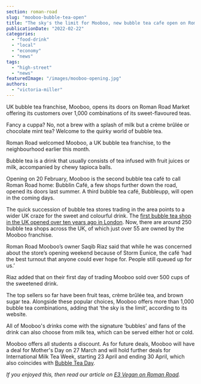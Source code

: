 ```yaml
---
section: roman-road
slug: "mooboo-bubble-tea-open"
title: "The sky's the limit for Mooboo, new bubble tea cafe open on Roman Road Market"
publicationDate: "2022-02-22"
categories: 
  - "food-drink"
  - "local"
  - "economy"
  - "news"
tags: 
  - "high-street"
  - "news"
featuredImage: "/images/mooboo-opening.jpg"
authors: 
  - "victoria-miller"
---
```


UK bubble tea franchise, Mooboo, opens its doors on Roman Road Market offering its customers over 1,000 combinations of its sweet-flavoured teas.

Fancy a cuppa? No, not a brew with a splash of milk but a crème brûlée or chocolate mint tea? Welcome to the quirky world of bubble tea.

Roman Road welcomed Mooboo, a UK bubble tea franchise, to the neighbourhood earlier this month.

Bubble tea is a drink that usually consists of tea infused with fruit juices or milk, accompanied by chewy tapioca balls.

Opening on 20 February, Mooboo is the second bubble tea café to call Roman Road home: Bubblin Café, a few shops further down the road, opened its doors last summer. A third bubble tea café, Bubbleupp, will open in the coming days.

The quick succession of bubble tea stores trading in the area points to a wider UK craze for the sweet and colourful drink. The [first bubble tea shop in the UK opened over ten years ago in London](https://www.bbc.co.uk/news/magazine-28640188#:~:text=Assad%20Khan%2C%20a%20former%20investment%20banker%2C%20opened%20the%20UK%27s%20first%20bubble%20tea%20shop%20in%20Soho%2C%20London%2C%20in%202011.). Now, there are around 250 bubble tea shops across the UK, of which just over 55 are owned by the Mooboo franchise.

Roman Road Mooboo’s owner Saqib Riaz said that while he was concerned about the store’s opening weekend because of Storm Eunice, the café ‘had the best turnout that anyone could ever hope for. People still queued up for us.’ 

Riaz added that on their first day of trading Mooboo sold over 500 cups of the sweetened drink.

The top sellers so far have been fruit teas, crème brûlée tea, and brown sugar tea. Alongside these popular choices, Mooboo offers more than 1,000 bubble tea combinations, adding that ‘the sky is the limit’, according to its website. 

All of Mooboo's drinks come with the signature ‘bubbles’ and fans of the drink can also choose from milk tea, which can be served either hot or cold.

Mooboo offers all students a discount. As for future deals, Mooboo will have a deal for Mother's Day on 27 March and will hold further deals for International Milk Tea Week, starting 23 April and ending 30 April, which also coincides with [Bubble Tea Day](https://nationaltoday.com/national-bubble-tea-day/). 

_If you enjoyed this, then read our article on [E3 Vegan on Roman Road](https://romanroadlondon.com/e3-vegan-cafe-opens/)._


